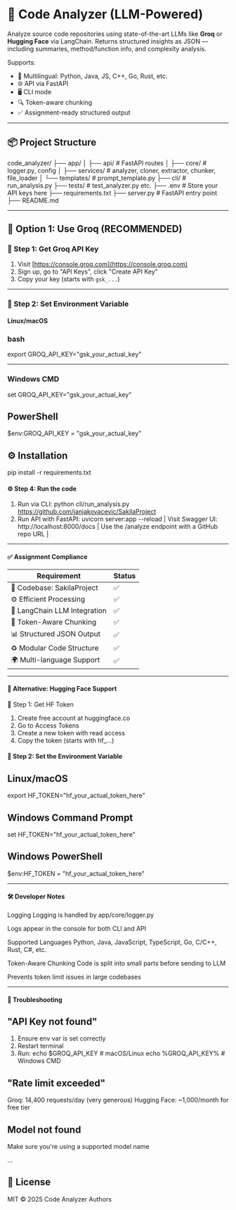 # 🧠 Code Analyzer (LLM-Powered)

Analyze source code repositories using state-of-the-art LLMs like **Groq** or **Hugging Face** via LangChain. Returns structured insights as JSON — including summaries, method/function info, and complexity analysis.

Supports:
- 🧠 Multilingual: Python, Java, JS, C++, Go, Rust, etc.
- 🌐 API via FastAPI
- 🖥️ CLI mode
- 🔍 Token-aware chunking
- ✅ Assignment-ready structured output

---

## 📦 Project Structure

code_analyzer/
├── app/
│ ├── api/ # FastAPI routes
│ ├── core/ # logger.py, config
│ ├── services/ # analyzer, cloner, extractor, chunker, file_loader
│ └── templates/ # prompt_template.py
├── cli/ # run_analysis.py
├── tests/ # test_analyzer.py etc.
├── .env # Store your API keys here
├── requirements.txt
├── server.py # FastAPI entry point
├── README.md


---

## 🚀 Option 1: Use Groq (RECOMMENDED)

### 🔐 Step 1: Get Groq API Key
1. Visit [https://console.groq.com](https://console.groq.com)
2. Sign up, go to "API Keys", click "Create API Key"
3. Copy your key (starts with `gsk_...`)

---

### 🧪 Step 2: Set Environment Variable

#### Linux/macOS
### bash
export GROQ_API_KEY="gsk_your_actual_key"

---
### Windows CMD
set GROQ_API_KEY="gsk_your_actual_key"
## PowerShell
$env:GROQ_API_KEY = "gsk_your_actual_key"

## ⚙️ Installation
pip install -r requirements.txt

#### ⚙️ Step 4: Run the code
1. Run via CLI: 
    python cli/run_analysis.py https://github.com/janjakovacevic/SakilaProject
2. Run API with FastAPI: uvicorn server:app --reload |
   Visit Swagger UI: http://localhost:8000/docs     |
   Use the /analyze endpoint with a GitHub repo URL     |


-----
#### ✅ Assignment Compliance
| Requirement                    | Status |
|-------------------------------|--------|
| 📁 Codebase: SakilaProject     | ✅     |
| ⚙️ Efficient Processing        | ✅     |
| 🤖 LangChain LLM Integration   | ✅     |
| 📏 Token-Aware Chunking        | ✅     |
| 📊 Structured JSON Output      | ✅     |
| ♻️ Modular Code Structure      | ✅     |
| 🌍 Multi-language Support      | ✅     |

-----


#### 🤗 Alternative: Hugging Face Support
🔐 Step 1: Get HF Token
1. Create free account at huggingface.co
2. Go to Access Tokens
3. Create a new token with read access
4. Copy the token (starts with hf_...)

#### 🧪 Step 2: Set the Environment Variable
## Linux/macOS
export HF_TOKEN="hf_your_actual_token_here"
## Windows Command Prompt
set HF_TOKEN="hf_your_actual_token_here"
## Windows PowerShell
$env:HF_TOKEN = "hf_your_actual_token_here"

-----

#### 🛠 Developer Notes
Logging
Logging is handled by app/core/logger.py

Logs appear in the console for both CLI and API

Supported Languages
Python, Java, JavaScript, TypeScript, Go, C/C++, Rust, C#, etc.

Token-Aware Chunking
Code is split into small parts before sending to LLM

Prevents token limit issues in large codebases

----

#### 🔧 Troubleshooting
## "API Key not found"
1. Ensure env var is set correctly
2. Restart terminal
3. Run:
    echo $GROQ_API_KEY   # macOS/Linux
    echo %GROQ_API_KEY%  # Windows CMD

## "Rate limit exceeded"
Groq: 14,400 requests/day (very generous)
Hugging Face: ~1,000/month for free tier
## Model not found
Make sure you're using a supported model name


...

## 📜 License

MIT © 2025 Code Analyzer Authors
